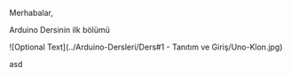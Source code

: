 Merhabalar,

Arduino Dersinin ilk bölümü

![Optional Text](../Arduino-Dersleri/Ders#1 - Tanıtım ve Giriş/Uno-Klon.jpg)

asd
